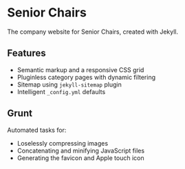 # Senior Chairs
The company website for Senior Chairs, created with Jekyll.

## Features
- Semantic markup and a responsive CSS grid
- Pluginless category pages with dynamic filtering
- Sitemap using `jekyll-sitemap` plugin
- Intelligent `_config.yml` defaults

## Grunt
Automated tasks for:
- Loselessly compressing images
- Concatenating and minifying JavaScript files
- Generating the favicon and Apple touch icon